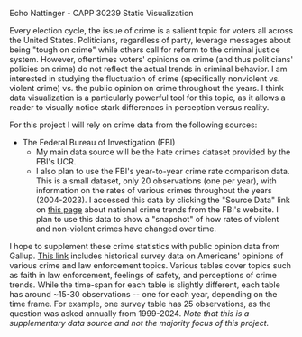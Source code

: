 Echo Nattinger - CAPP 30239 Static Visualization

Every election cycle, the issue of crime is a salient topic for voters all across the United States. Politicians, regardless of party, leverage messages about being "tough on crime" while others call for reform to the criminal justice system. However, oftentimes voters' opinions on crime (and thus politicians' policies on crime) do not reflect the actual trends in criminal behavior. I am interested in studying the fluctuation of crime (specifically nonviolent vs. violent crime) vs. the public opinion on crime throughout the years. I think data visualization is a particularly powerful tool for this topic, as it allows a reader to visually notice stark differences in perception versus reality. 

For this project I will rely on crime data from the following sources:

- The Federal Bureau of Investigation (FBI)
  - My main data source will be the hate crimes dataset provided by the FBI's UCR. 
  - I also plan to use the FBI's year-to-year crime rate comparison data. This is a small dataset, only 20 observations (one per year), with information on the rates of various crimes throughout the years (2004-2023). I accessed this data by clicking the "Source Data" link on [this page](https://cde.ucr.cjis.gov/LATEST/webapp/#) about national crime trends from the FBI's website. I plan to use this data to show a "snapshot" of how rates of violent and non-violent crimes have changed over time.
 

I hope to supplement these crime statistics with public opinion data from Gallup. [This link](https://news.gallup.com/poll/1603/crime.aspx) includes historical survey data on Americans' opinions of various crime and law enforcement topics. Various tables cover topics such as faith in law enforcement, feelings of safety, and perceptions of crime trends. While the time-span for each table is slightly different, each table has around ~15-30 observations -- one for each year, depending on the time frame. For example, one survey table has 25 observations, as the question was asked annually from 1999-2024. *Note that this is a supplementary data source and not the majority focus of this project.*
